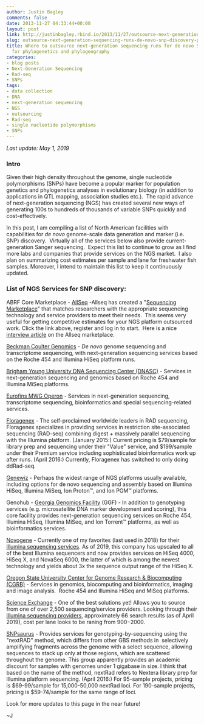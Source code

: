 ```yaml
---
author: Justin Bagley
comments: false
date: 2013-11-27 04:33:44+00:00
layout: post
link: http://justinbagley.rbind.io/2013/11/27/outsource-next-generation-sequencing-runs-de-novo-snp-discovery-phylogenetics-phylogeography/
slug: outsource-next-generation-sequencing-runs-de-novo-snp-discovery-phylogenetics-phylogeography
title: Where to outsource next-generation sequencing runs for de novo SNP discovery
  for phylogenetics and phylogeography
categories:
- blog posts
- Next-Generation Sequencing
- Rad-seq
- SNPs
tags:
- data collection
- DNA
- next-generation sequencing
- NGS
- outsourcing
- Rad-seq
- single nucleotide polymorphisms
- SNPs
---
```


<i>Last update: May 1, 2019</i>

### **Intro**

Given their high density throughout the genome, single nucleotide polymorphisms (SNPs) have become a popular marker for population genetics and phylogenetics analyses in evolutionary biology (in addition to applications in QTL mapping, association studies etc.).  The rapid advance of next-generation sequencing (NGS) has created several new ways of generating 100s to hundreds of thousands of variable SNPs quickly and cost-effectively. 

In this post, I am compiling a list of North American facilities with capabilities for _de novo_ genome-scale data generation and marker (i.e. SNP) discovery.  Virtually all of the services below also provide current-generation Sanger sequencing.  Expect this list to continue to grow as I find more labs and companies that provide services on the NGS market.  I also plan on summarizing cost estimates per sample and lane for freshwater fish samples. Moreover, I intend to maintain this list to keep it continuously updated. 

### **List of NGS Services for SNP discovery:**

ABRF Core Marketplace - [AllSeq](http://www.allseq.com) -Allseq has created a "[Sequencing Marketplace](http://www.allseq.com/information/need-sequencing)" that matches researchers with the appropriate sequencing technology and service providers to meet their needs.  This seems very useful for getting competitive estimates for your NGS platform outsourced work. Click the link above, register and log in to start.  Here is a nice[ interview article](http://www.bio-itworld.com/BioIT_Article.aspx?id=132816) on the Allseq marketplace.

[Beckman Coulter Genomics](http://www.beckmangenomics.com/genomic_services/next_generation_sequencing.html) - _De novo_ genome sequencing and transcriptome sequencing, with next-generation sequencing services based on the Roche 454 and Illumina HiSeq platform runs.

[Brigham Young University DNA Sequencing Center (DNASC)](http://dnasc.byu.edu) - Services in next-generation sequencing and genomics based on Roche 454 and Illumina MiSeq platforms.

[Eurofins MWG Operon](http://www.eurofinsgenomics.eu/en/next-generation-sequencing.aspx) - Services in next-generation sequencing, transcriptome sequencing, bioinformatics and special sequencing-related services.

[Floragenex](http://www.floragenex.com/index.php) - The self-proclaimed worldwide leaders in RAD sequencing, Floragenex specializes in providing services in restriction site-associated sequencing (RAD-seq) combining digest + massively parallel sequencing with the Illumina platform. (January 2015:) Current pricing is $79/sample for library prep and sequencing under their "Value" service, and $199/sample under their Premium service including sophisticated bioinformatics work up after runs. (April 2016:) Currently, Floragenex has switched to only doing ddRad-seq.

[Genewiz](http://www.genewiz.com/public/NGS_seq.aspx) - Perhaps the widest range of NGS platforms usually available, including options for de novo sequencing and assembly based on Illumina HiSeq, Illumina MiSeq, Ion Proton™, and Ion PGM™ platforms.

Genohub - [Georgia Genomics Facility](http://dna.uga.edu/) (GGF) - In addition to genotyping services (e.g. microsatellite DNA marker development and scoring), this core facility provides next-generation sequencing services on Roche 454, Illumina HiSeq, Illumina MiSeq, and Ion Torrent™ platforms, as well as bioinformatics services.

[Novogene](https://en.novogene.com) - Currently one of my favorites (last used in 2018) for their [Illumina sequencing services](https://en.novogene.com/technology/illumina-systems/). As of 2019, this company has upscaled to all of the best Illumina sequencers and now provides services on HiSeq 4000, HiSeq X, and NovaSeq 6000, the latter of which is among the newest technology and yields about 3x the sequence output range of the HiSeq X. 

[Oregon State University Center for Genome Research & Biocomputing (CGRB)](http://corelabs.cgrb.oregonstate.edu/) - Services in genomics, biocomputing and bioinformatics, imaging and image analysis.  Roche 454 and Illumina HiSeq and MiSeq platforms.

[Science Exchange](https://www.scienceexchange.com/marketplace/ngs?page=1) - One of the best solutions yet! Allows you to source from one of over 2,500 sequencing/service providers. Looking through their [Illumina sequencing providers](https://www.scienceexchange.com/marketplace/illumina-ngs?page=1), approximately 66 search results (as of April 2019), cost per lane looks to be raning from $900-$2000.

[SNPsaurus](http://snpsaurus.com) - Provides services for genotyping-by-sequencing using the "nextRAD" method, which differs from other GBS methods in  selectively amplifying fragments across the genome with a select sequence, allowing sequences to stack up only at those regions, which are scattered throughout the genome. This group apparently provides an academic discount for samples with genomes under 1 gigabase in size. I think that based on the name of the method, nextRad refers to Nextera library prep for Illumina platform sequencing. (April 2016:) For 95-sample projects, pricing is $69-99/sample for 15,000-50,000 nextRad loci. For 190-sample projects, pricing is $59-74/sample for the same range of loci.

Look for more updates to this page in the near future!

~J    
